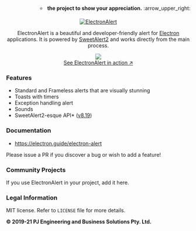 <p align="right">
  ⭐ &nbsp;&nbsp;<strong>the project to show your appreciation.</strong> :arrow_upper_right:
</p>

<p align="center">
  <a href="https://electron.guide/electron-alert/">
    <img src="/assets/electronalert.png" alt="ElectronAlert">
  </a>
</p>

<p align="center">
  ElectronAlert is a beautiful and developer-friendly alert for <a href="https://electronjs.org/">Electron</a> applications. It is powered by <a href="https://sweetalert2.github.io/">SweetAlert2</a> and works directly from the main process.
</p>

<p align="center">
  <a href="https://electron.guide/electron-alert/">
    <img src="/assets/example.gif"><br>
    See ElectronAlert in action ↗
  </a>
</p>

### Features

-   Standard and Frameless alerts that are visually stunning
-   Toasts with timers
-   Exception handling alert
-   Sounds
-   SweetAlert2-esque API\* ([v8.19](https://sweetalert2.github.io/v8.html))

### Documentation

-   https://electron.guide/electron-alert

Please issue a PR if you discover a bug or wish to add a feature!

### Community Projects

If you use ElectronAlert in your project, add it here.

### Legal Information

MIT license. Refer to `LICENSE` file for more details.

**© 2019-21 PJ Engineering and Business Solutions Pty. Ltd.**
